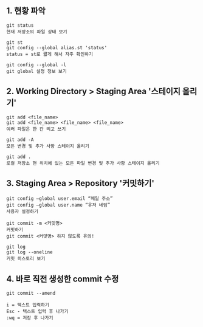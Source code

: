 ## 1. 현황 파악
    git status
    현재 저장소의 파일 상태 보기
    
    git st
    git config --global alias.st 'status'
    status = st로 짧게 해서 자주 확인하기
    
    git config --global -l
    git global 설정 정보 보기

## 2. Working Directory > Staging Area '스테이지 올리기'
    git add <file_name>
    git add <file_name> <file_name> <file_name>
    여러 파일은 한 칸 띄고 쓰기
    
    git add -A
    모든 변경 및 추가 사항 스테이지 올리기

    git add .
    로컬 저장소 현 위치에 있는 모든 파일 변경 및 추가 사항 스테이지 올리기

## 3. Staging Area > Repository '커밋하기'
    git config –global user.email “메일 주소”
    git config –global user.name “유저 네임”
    사용자 설정하기

    git commit -m <커밋명>
    커밋하기
    git commit <커밋명> 하지 않도록 유의!
    
    git log
    git log --oneline
    커밋 히스토리 보기

## 4. 바로 직전 생성한 commit 수정
    git commit --amend
    
    i = 텍스트 입력하기
    Esc - 텍스트 입력 후 나가기
    :wq = 저장 후 나가기

